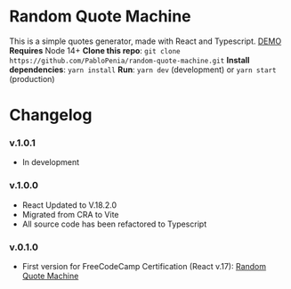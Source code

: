 # Random Quote Machine

This is a simple quotes generator, made with React and Typescript.
[DEMO](https://pablopenia.github.io/random-quote-machine)
**Requires** Node 14+
**Clone this repo**: `git clone https://github.com/PabloPenia/random-quote-machine.git`
**Install dependencies**: `yarn install`
**Run**: `yarn dev` (development) or `yarn start` (production)

# Changelog

### v.1.0.1

- In development

### v.1.0.0

- React Updated to V.18.2.0
- Migrated from CRA to Vite
- All source code has been refactored to Typescript

### v.0.1.0

- First version for FreeCodeCamp Certification (React v.17): [Random Quote Machine](https://codepen.io/3dm777/full/dyZJdJQ)
